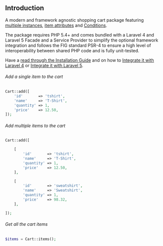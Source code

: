 ## Introduction

A modern and framework agnostic shopping cart package featuring [multiple instances](#instances), [item attributes](#attributes) and [Conditions](https://www.cartalyst.com/manual/conditions).

The package requires PHP 5.4+ and comes bundled with a Laravel 4 and Laravel 5 Facade and a Service Provider to simplify the optional framework integration and follows the FIG standard PSR-4 to ensure a high level of interoperability between shared PHP code and is fully unit-tested.

Have a [read through the Installation Guide](#installation) and on how to [Integrate it with Laravel 4](#laravel-4) or [Integrate it with Laravel 5](#laravel-5).

###### Add a single item to the cart

```php
Cart::add([
	'id'       => 'tshirt',
	'name'     => 'T-Shirt',
	'quantity' => 1,
	'price'    => 12.50,
]);
```

###### Add multiple items to the cart

```php
Cart::add([

	[
		'id'       => 'tshirt',
		'name'     => 'T-Shirt',
		'quantity' => 1,
		'price'    => 12.50,
	],

	[
		'id'       => 'sweatshirt',
		'name'     => 'Sweatshirt',
		'quantity' => 1,
		'price'    => 98.32,
	],

]);
```

###### Get all the cart items

```php
$items = Cart::items();
```
